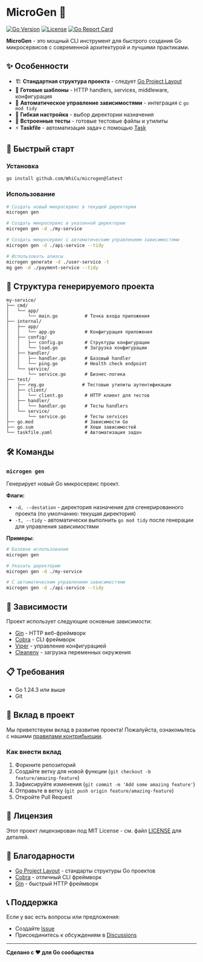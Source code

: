 # MicroGen 🚀

[![Go Version](https://img.shields.io/badge/Go-1.24.3+-blue.svg)](https://golang.org)
[![License](https://img.shields.io/badge/License-MIT-green.svg)](LICENSE)
[![Go Report Card](https://goreportcard.com/badge/github.com/WhiCu/microgen)](https://goreportcard.com/report/github.com/WhiCu/microgen)

**MicroGen** - это мощный CLI инструмент для быстрого создания Go микросервисов с современной архитектурой и лучшими практиками.

## ✨ Особенности

- 🏗️ **Стандартная структура проекта** - следует [Go Project Layout](https://github.com/golang-standards/project-layout)
- 🚀 **Готовые шаблоны** - HTTP handlers, services, middleware, конфигурация
- 🔧 **Автоматическое управление зависимостями** - интеграция с `go mod tidy`
- 📁 **Гибкая настройка** - выбор директории назначения
- 🧪 **Встроенные тесты** - готовые тестовые файлы и утилиты
- ⚡ **Taskfile** - автоматизация задач с помощью [Task](https://taskfile.dev/)

## 🚀 Быстрый старт

### Установка

```bash
go install github.com/WhiCu/microgen@latest
```

### Использование

```bash
# Создать новый микросервис в текущей директории
microgen gen

# Создать микросервис в указанной директории
microgen gen -d ./my-service

# Создать микросервис с автоматическим управлением зависимостями
microgen gen -d ./api-service --tidy

# Использовать алиасы
microgen generate -d ./user-service -t
mg gen -d ./payment-service --tidy
```

## 📁 Структура генерируемого проекта

```
my-service/
├── cmd/
│   └── app/
│       └── main.go          # Точка входа приложения
├── internal/
│   ├── app/
│   │   └── app.go           # Конфигурация приложения
│   ├── config/
│   │   ├── config.go        # Структуры конфигурации
│   │   └── load.go          # Загрузка конфигурации
│   ├── handler/
│   │   ├── handler.go       # Базовый handler
│   │   └── ping.go          # Health check endpoint
│   └── service/
│       └── service.go       # Бизнес-логика
├── test/
│   ├── reg.go              # Тестовые утилиты аутентификации
│   ├── client/
│   │   └── client.go        # HTTP клиент для тестов
│   ├── handler/
│   │   └── handler.go       # Тесты handlers
│   └── service/
│       └── service.go       # Тесты services
├── go.mod                   # Зависимости Go
├── go.sum                   # Хеши зависимостей
└── taskfile.yaml            # Автоматизация задач
```

## 🛠️ Команды

### `microgen gen`

Генерирует новый Go микросервис проект.

**Флаги:**
- `-d, --destation` - директория назначения для сгенерированного проекта (по умолчанию: текущая директория)
- `-t, --tidy` - автоматически выполнить `go mod tidy` после генерации для управления зависимостями

**Примеры:**
```bash
# Базовое использование
microgen gen

# Указать директорию
microgen gen -d ./my-service

# С автоматическим управлением зависимостями
microgen gen -d ./api-service --tidy
```

## 🔧 Зависимости

Проект использует следующие основные зависимости:

- [Gin](https://github.com/gin-gonic/gin) - HTTP веб-фреймворк
- [Cobra](https://github.com/spf13/cobra) - CLI фреймворк
- [Viper](https://github.com/spf13/viper) - управление конфигурацией
- [Cleanenv](https://github.com/ilyakaznacheev/cleanenv) - загрузка переменных окружения

## 📋 Требования

- Go 1.24.3 или выше
- Git

## 🤝 Вклад в проект

Мы приветствуем вклад в развитие проекта! Пожалуйста, ознакомьтесь с нашими [правилами контрибьюции](CONTRIBUTING.md).

### Как внести вклад

1. Форкните репозиторий
2. Создайте ветку для новой функции (`git checkout -b feature/amazing-feature`)
3. Зафиксируйте изменения (`git commit -m 'Add some amazing feature'`)
4. Отправьте в ветку (`git push origin feature/amazing-feature`)
5. Откройте Pull Request

## 📄 Лицензия

Этот проект лицензирован под MIT License - см. файл [LICENSE](LICENSE) для деталей.

## 🙏 Благодарности

- [Go Project Layout](https://github.com/golang-standards/project-layout) - стандарты структуры Go проектов
- [Cobra](https://github.com/spf13/cobra) - отличный CLI фреймворк
- [Gin](https://github.com/gin-gonic/gin) - быстрый HTTP фреймворк

## 📞 Поддержка

Если у вас есть вопросы или предложения:

- Создайте [Issue](https://github.com/WhiCu/microgen/issues)
- Присоединитесь к обсуждениям в [Discussions](https://github.com/WhiCu/microgen/discussions)

---

**Сделано с ❤️ для Go сообщества** 